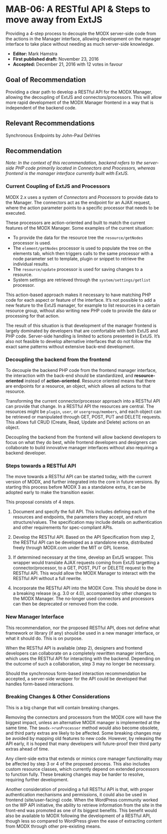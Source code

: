 # MAB-06: A RESTful API & Steps to move away from ExtJS

Providing a 4-step process to decouple the MODX server-side code from the actions in the Manager interface, allowing development on the manager interface to take place without needing as much server-side knowledge. 

* **Editor:** Mark Hamstra
* **First published draft:** November 23, 2016
* **Accepted:** December 21, 2016 with 12 votes in favour

## Goal of Recommendation

Providing a clear path to develop a RESTful API for the MODX Manager, allowing the decoupling of ExtJS and connectors/processors. This will allow more rapid development of the MODX Manager frontend in a way that is independent of the backend code. 

## Relevant Recommendations

Synchronous Endpoints by John-Paul DeVries

## Recommendation

_Note: In the context of this recommendation, backend refers to the server-side PHP code primarily located in Connectors and Processors, whereas frontend is the manager interface currently built with ExtJS._

### Current Coupling of ExtJS and Processors

MODX 2.x uses a system of _Connectors_ and _Processors_ to provide data to the Manager. The connectors act as the endpoint for an AJAX request, where the action parameter points to a specific processor that needs to be executed. 

These processors are action-oriented and built to match the current features of the MODX Manager. Some examples of the current situation:

- To provide the data for the resource tree the `resource/getNodes` processor is used.
- The `element/getNodes` processor is used to populate the tree on the elements tab, which then triggers calls to the same processor with a node parameter set to template, plugin or snippet to retrieve the individual results.
- The `resource/update` processor is used for saving changes to a resource.
- System settings are retrieved through the `system/settings/getlist` processor. 

This action-based approach makes it necessary to have matching PHP code for each aspect or feature of the interface. It’s not possible to add a new feature to the ExtJS manager, for example to list resources in a certain resource group, without also writing new PHP code to provide the data or processing for that action. 

The result of this situation is that development of the manager frontend is largely dominated by developers that are comfortable with both ExtJS and PHP code. Server-side handling is limited to actions presented in ExtJS. It’s also not feasible to develop alternative interfaces that do not follow the exact same patterns without extensive back-end development.

### Decoupling the backend from the frontend 

To decouple the backend PHP code from the frontend manager interface, the interaction with the back-end should be standardized, and **resource-oriented** instead of **action-oriented**. Resource oriented means that there are endpoints for a resource, an object, which allows all actions to that resource. 

Transforming the current connector/processor approach into a RESTful API can provide that change. In a RESTful API the resources are central. The resources might be `plugin`, `user`, or `usergroup/members`, and each object can be retrieved or manipulated through GET, POST, PUT and DELETE requests. This allows full CRUD (Create, Read, Update and Delete) actions on an object.

Decoupling the backend from the frontend will allow backend developers to focus on what they do best, while frontend developers and designers can collaborate to build innovative manager interfaces without also requiring a backend developer. 

### Steps towards a RESTful API

The move towards a RESTful API can be started today, with the current version of MODX, and further integrated into the core in future versions. By starting this process before MODX 3 as a standalone extra, it can be adopted early to make the transition easier.

This proposal consists of 4 steps.

1. Document and specify the full API. This includes defining each of the resources and endpoints, the parameters they accept, and return structure/values. The specification may include details on authentication and other requirements for spec-compliant APIs. 

2. Develop the RESTful API. Based on the API Specification from step 2, the RESTful API can be developed as a standalone extra, distributed freely through MODX.com under the MIT or GPL license.

3. If determined necessary at the time, develop an ExtJS wrapper. This wrapper would translate AJAX requests coming from ExtJS targetting a connector/processor, to a GET, POST, PUT or DELETE request to the RESTful API. This would allow the MODX Manager to interact with the RESTful API without a full rewrite.

4. Incorporate the RESTful API into the MODX Core. This should be done in a breaking release (e.g. 3.0 or 4.0), accompanied by other changes to the MODX Manager. The no-longer used connectors and processors can then be deprecated or removed from the code. 

### New Manager Interface

This recommendation, nor the proposed RESTful API, does not define what framework or library (if any) should be used in a new manager interface, or what it should do. This is on purpose.
 
When the RESTful API is available (step 2), designers and frontend developers can collaborate on a completely rewritten manager interface, which uses the RESTful API for interacting with the backend. Depending on the outcome of such a collaboration, step 3 may no longer be necessary.

Should the synchronous form-based interaction recommendation be accepted, a server-side wrapper for the API could be developed that handles form-based interactions. 

### Breaking Changes & Other Considerations

This is a big change that will contain breaking changes.

Removing the connectors and processors from the MODX core will have the biggest impact, unless an alternative MODX manager is implemented at the same time. The `$modx->runProcessor` method would also become obsolete, and third party extras are likely to be affected. Some breaking changes may be avoided by mapping old features to new code. However, by releasing the API early, it is hoped that many developers will future-proof their third party extras ahead of time. 

Any client-side extra that extends or mimics core manager functionality may be affected by step 3 or 4 of the proposed process. This also includes custom resource classes, which currently depend on extended processors to function fully. These breaking changes may be harder to resolve, requiring further development. 

Another consideration of providing a full RESTful API is that, with proper authentication mechanisms and permissions, it could also be used in frontend (site/user-facing) code. When the WordPress community worked on the WP API initiative, the ability to retrieve information from the site in the front-end was promoted as one of its biggest benefits. This benefit would also be available to MODX following the development of a RESTful API, though less so compared to WordPress given the ease of extracting content from MODX through other pre-existing means.
